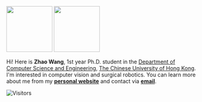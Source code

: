 <img src="https://github-readme-stats.vercel.app/api?username=kyfafyd&count_private=true&show_icons=true&layout=compact&hide=prs&hide_title=true" height="120"> <img src="https://github-readme-stats.vercel.app/api/top-langs/?username=kyfafyd&layout=compact&exclude_repo=HDL-ZJU&hide_title=true&langs_count=4" height="120">

Hi! Here is **Zhao Wang**, 1st year Ph.D. student in the [Department of Computer Science and Engineering](http://www.cse.cuhk.edu.hk/), [The Chinese University of Hong Kong](http://www.cuhk.edu.hk/). 
I'm interested in computer vision and surgical robotics.
You can learn more about me from my **[personal website](http://www.cse.cuhk.edu.hk/~zwang21)** and contact via **[email](mailto:kyfafyd@zju.edu.cn)**.

![Visitors](https://visitor-badge.laobi.icu/badge?page_id=Kyfafyd) 
